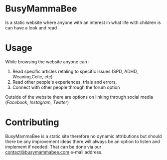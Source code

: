 # BusyMammaBee #

Is a static website where anyone with an interest in what life with children is can have a look and read

# Usage #

While browsing the website anyone can :

1. Read specific articles retaling to specific issues (SPD, ADHD, Weaning,Colic, etc)
2. Read other people's experiences, trials and errors.
3. Connect with other people through the forum option

Outside of the website there are options on linking through social media (*Facebook*, *Instagram*,  *Twitter*)

# Contributing #

BusyMammaBee is a static site therefore no dynamic attributions but should there be any improvement ideas there will always be an option to listen and implement if needed. That can be done via our contact@busymammabee.com e-mail address.
